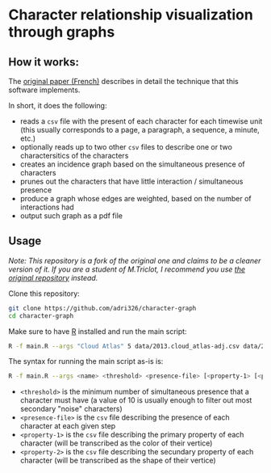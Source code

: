 # Character relationship visualization through graphs

## How it works:

The [original paper (French)](https://journals.openedition.org/resf/1183) describes in detail the technique that this software implements.

In short, it does the following:

- reads a `csv` file with the present of each character for each timewise unit (this usually corresponds to a page, a paragraph, a sequence, a minute, etc.)
- optionally reads up to two other `csv` files to describe one or two charactersitics of the characters
- creates an incidence graph based on the simultaneous presence of characters
- prunes out the characters that have little interaction / simultaneous presence
- produce a graph whose edges are weighted, based on the number of interactions had
- output such graph as a pdf file

## Usage

*Note: This repository is a fork of the original one and claims to be a cleaner version of it. If you are a student of M.Triclot, I recommend you use [the original repository](https://github.com/mtriclot/Belfort) instead.*

Clone this repository:

```sh
git clone https://github.com/adri326/character-graph
cd character-graph
```

Make sure to have [R](https://wiki.archlinux.org/index.php/R) installed and run the main script:

```sh
R -f main.R --args "Cloud Atlas" 5 data/2013.cloud_atlas-adj.csv data/2013.cloud_atlas-attr.csv
```

The syntax for running the main script as-is is:

```sh
R -f main.R --args <name> <threshold> <presence-file> [<property-1> [<property-2>]]
```

- `<threshold>` is the minimum number of simultaneous presence that a character must have (a value of 10 is usually enough to filter out most secondary "noise" characters)
- `<presence-file>` is the `csv` file describing the presence of each character at each given step
- `<property-1>` is the `csv` file describing the primary property of each character (will be transcribed as the color of their vertice)
- `<property-2>` is the `csv` file describing the secundary property of each character (will be transcribed as the shape of their vertice)
